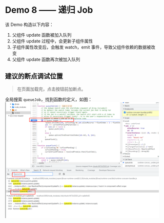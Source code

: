 # Demo 8 —— 递归 Job

该 Demo 构造以下内容：
1. 父组件 update 函数被加入队列
2. 父组件 update 过程中，会更新子组件属性
3. 子组件属性改变后，会触发 watch，emit 事件，导致父组件依赖的数据被改变
4. 父组件 update 函数再次被加入队列

## 建议的断点调试位置
> 在页面加载完，点击按钮前加断点。

全局搜索 `queueJob`，找到函数的定义，如图：
![img.png](img.png)
